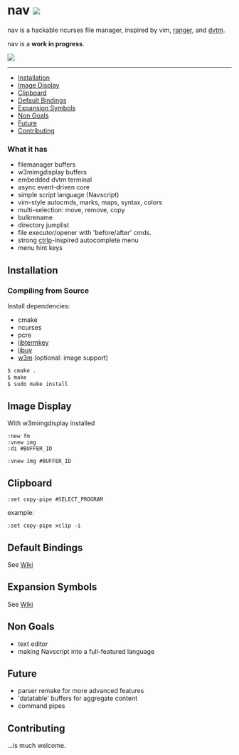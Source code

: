 # nav [![](https://api.travis-ci.org/jollywho/nav.svg)](https://travis-ci.org/jollywho/nav)
nav is a hackable ncurses file manager, inspired by vim, [ranger](http://ranger.nongnu.org/), and [dvtm](http://www.brain-dump.org/projects/dvtm/).

nav is a **work in progress**.

![](http://sicp.me/u/armtv.png)

-----------------
- [Installation](#installation)
- [Image Display](#image-display)
- [Clipboard](#clipboard)
- [Default Bindings](#default-bindings)
- [Expansion Symbols](#expansion-symbols)
- [Non Goals](#non-goals)
- [Future](#future)
- [Contributing](#contributing)

### What it has

* filemanager buffers
* w3mimgdisplay buffers
* embedded dvtm terminal
* async event-driven core
* simple script language (Navscript)
* vim-style autocmds, marks, maps, syntax, colors
* multi-selection: move, remove, copy
* bulkrename
* directory jumplist
* file executor/opener with 'before/after' cmds.
* strong [ctrlp](http://kien.github.io/ctrlp.vim/)-inspired autocomplete menu
* menu hint keys

## Installation

### Compiling from Source

Install dependencies:

* cmake
* ncurses
* pcre
* [libtermkey](http://www.leonerd.org.uk/code/libtermkey/)
* [libuv](http://github.com/libuv/libuv)
* [w3m](http://w3m.sourceforge.net/) (optional: image support)

```bash
$ cmake .
$ make
$ sudo make install
```

## Image Display

With w3mimgdisplay installed
```viml
:new fm
:vnew img
:di #BUFFER_ID
```
```viml
:vnew img #BUFFER_ID
```

## Clipboard

```
:set copy-pipe #SELECT_PROGRAM
```
example:
```
:set copy-pipe xclip -i
```

## Default Bindings

See [Wiki](https://github.com/jollywho/nav/wiki#default-mappings)

## Expansion Symbols

See [Wiki](https://github.com/jollywho/nav/wiki#expansion-symbols)

## Non Goals

* text editor
* making Navscript into a full-featured language

## Future

* parser remake for more advanced features
* 'datatable' buffers for aggregate content
* command pipes

## Contributing

...is much welcome.
